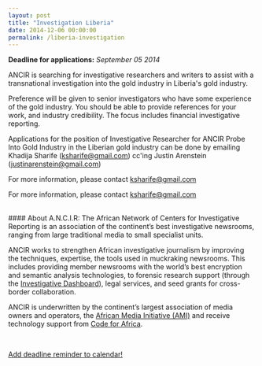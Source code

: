 ```yaml
---
layout: post
title: "Investigation Liberia"
date: 2014-12-06 00:00:00
permalink: /liberia-investigation
---
```


**Deadline for applications:** *September 05 2014*

ANCIR is searching for investigative researchers and writers to assist with a transnational investigation into the gold industry in Liberia's gold industry.

Preference will be given to senior investigators who have some experience of the gold industry. You should be able to provide references for your work, and industry credibility. The focus includes financial investigative reporting. 

Applications for the position of Investigative Researcher for ANCIR Probe Into Gold Industry in the Liberian gold industry can be done by emailing Khadija Sharife (ksharife@gmail.com) cc'ing Justin Arenstein (justinarenstein@gmail.com)

For more information, please contact ksharife@gmail.com


For more information, please contact [ksharife@gmail.com](mailto:ksharife@gmail.com)

<br/>
#### About A.N.C.I.R:
The African Network of Centers for Investigative Reporting is an association of the continent’s best investigative newsrooms, ranging from large traditional media to small specialist units.

ANCIR works to strengthen African investigative journalism by improving the techniques, expertise, the tools used in muckraking newsrooms. This includes providing member newsrooms with the world’s best encryption and semantic analysis technologies, to forensic research support (through the [Investigative Dashboard](http://investigativedashboard.org)), legal services, and seed grants for cross-border collaboration.

ANCIR is underwritten by the continent’s largest association of media owners and operators, the [African Media Initiative (AMI)](http://africanmediainitiative.org) and receive technology support from [Code for Africa](http://codeforafrica.org).


<br/>

<div class="row">
  <div class="col-md-6 col-md-offset-3">
    <p class="text-center">
      <a href="http://ate.so/?JmQNobi" target="_blank" class="btn btn-lg btn-block btn-default">
        <i class="glyphicon glyphicon-calendar"></i> Add deadline reminder to calendar!
      </a>
    </p>
  </div>
</div>

<br/>
